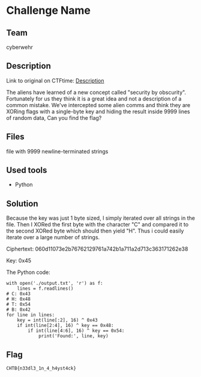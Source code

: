 # Challenge Name
## Team
cyberwehr

## Description
Link to original on CTFtime: [Description](https://ctftime.org/task/15689 "CTFtime challenge description")

The aliens have learned of a new concept called "security by obscurity". Fortunately for us they think it is a great idea and not a description of a common mistake. We've intercepted some alien comms and think they are XORing flags with a single-byte key and hiding the result inside 9999 lines of random data, Can you find the flag?

## Files
file with 9999 newline-terminated strings

## Used tools
- Python

## Solution

Because the key was just 1 byte sized, I simply iterated over all strings in the file. Then I XORed the first byte with the character "C" and compared it to the second XORed byte which should then yield "H".
Thus i could easily iterate over a large number of strings.

Ciphertext: 060d11073e2b76762129761a742b1a711a2d713c363171262e38

Key: 0x45

The Python code:
```
with open('./output.txt', 'r') as f:
    lines = f.readlines()
# C: 0x43
# H: 0x48
# T: 0x54
# B: 0x42
for line in lines:
    key = int(line[:2], 16) ^ 0x43
    if int(line[2:4], 16) ^ key == 0x48:
        if int(line[4:6], 16) ^ key == 0x54:
            print('Found:', line, key)
```

## Flag
```
CHTB{n33dl3_1n_4_h4yst4ck}
```